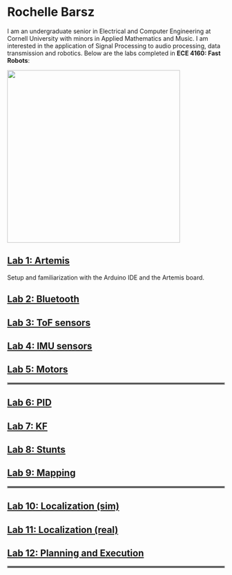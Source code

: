 # Rochelle Barsz

I am an undergraduate senior in Electrical and Computer Engineering at Cornell University with minors in Applied Mathematics and Music. I am interested in the application of Signal Processing to audio processing, data transmission and robotics. Below are the labs completed in **ECE 4160: Fast Robots**:

<img src="/FastRobotsSP23/assets/images/pfp.png" class="center" style="height: 400px;"/>



## [Lab 1: Artemis](./labpages/lab1.md)

Setup and familiarization with the Arduino IDE and the Artemis board.

## [Lab 2: Bluetooth](./labpages/lab2.md)

## [Lab 3: ToF sensors](./labpages/lab3.md)

## [Lab 4: IMU sensors](./labpages/lab4.md)

## [Lab 5: Motors](./labpages/lab5.md)

<hr style="border:2px solid gray">

## [Lab 6: PID](./labpages/lab6.md)

## [Lab 7: KF](./labpages/lab7.md)

## [Lab 8: Stunts](./labpages/lab8.md)

## [Lab 9: Mapping](./labpages/lab9.md)

<hr style="border:2px solid gray">

## [Lab 10: Localization (sim)](./labpages/lab10.md)

## [Lab 11: Localization (real)](./labpages/lab11.md)

## [Lab 12: Planning and Execution](./labpages/lab12.md)

<hr style="border:2px solid gray">